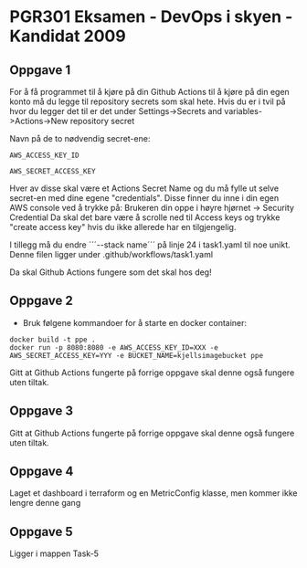 # PGR301 Eksamen - DevOps i skyen - Kandidat 2009

## Oppgave 1
For å få programmet til å kjøre på din Github Actions til å kjøre på din egen
konto må du legge til repository secrets som skal hete. 
Hvis du er i tvil på hvor du legger det til er det under 
Settings->Secrets and variables->Actions->New repository secret

Navn på de to nødvendig secret-ene:

```shell
AWS_ACCESS_KEY_ID

AWS_SECRET_ACCESS_KEY
```

Hver av disse skal være et Actions Secret Name og du må fylle ut selve secret-en
med dine egene "credentials". Disse finner du inne i din egen AWS console ved å
trykke på:
Brukeren din oppe i høyre hjørnet -> Security Credential
Da skal det bare være å scrolle ned til Access keys og trykke "create access key"
hvis du ikke allerede har en tilgjengelig.

I tillegg må du endre ´´´--stack name´´´ på linje 24 i task1.yaml til noe unikt. Denne filen ligger under
.github/workflows/task1.yaml

Da skal Github Actions fungere som det skal hos deg!

## Oppgave 2

* Bruk følgene kommandoer for å starte en docker container:

```shell
docker build -t ppe . 
docker run -p 8080:8080 -e AWS_ACCESS_KEY_ID=XXX -e AWS_SECRET_ACCESS_KEY=YYY -e BUCKET_NAME=kjellsimagebucket ppe
```

Gitt at Github Actions fungerte på forrige oppgave skal denne også fungere uten tiltak.

## Oppgave 3

Gitt at Github Actions fungerte på forrige oppgave skal denne også fungere uten tiltak.

## Oppgave 4

Laget et dashboard i terraform og en MetricConfig klasse, men kommer ikke lengre denne gang

## Oppgave 5

Ligger i mappen Task-5